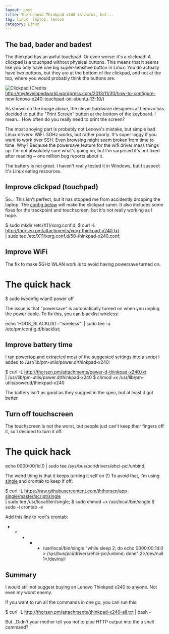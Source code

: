 ```yaml
---
layout: post
title: The Lenovo Thinkpad x240 is awful, but...
tag: linux, laptop, lenovo
category: Linux
---
```


## The bad, bader and badest

The thinkpad has an awful touchpad. Or even worse: it's a clickpad! A
clickpad is a touchpad without physical buttons. This means that it seems like
you only have one big super-sensitive button in Linux. You do actually have
two buttons, but they are at the bottom of the clickpad, and not at the top,
where you would probably think the buttons are.

![Clickpad](http://mydevelopedworld.files.wordpress.com/2013/11/clickpad-lenovo-x240.jpg)
(Credits
http://mydevelopedworld.wordpress.com/2013/11/30/how-to-configure-new-lenovo-x240-touchpad-on-ubuntu-13-10/)

As shown on the image above, the clever hardware designers at Lenovo has
decided to put the "Print Screen" button at the bottom of the keyboard. I
mean... How often do you really need to print the screen?

The most anoying part is probably not Lenovo's mistake, but simple bad Linux
drivers: WiFi. 5GHz works, but rather poorly. It's super laggy if you want to
work over SSH. Even browsing might seem broken from time to time. Why? Because
the powersave feature for the wifi driver mess things up. I'm not absolutely
sure what's going on, but I'm surprised it's not fixed after reading ~ one
million bug reports about it.

The battery is not great. I haven't really tested it in Windows, but I suspect
it's Linux eating resources.

## Improve clickpad (touchpad)

So... This isn't perfect, but it has stopped me from accidently dropping the
laptop. The [config below](http://thorsen.pm/attachments/xorg-thinkpad-x240.txt)
will make the clickpad saner. It also includes some fixes for the trackpoint
and touchscreen, but it's not really working as I hope.

  $ sudo mkdir /etc/X11/xorg.conf.d;
  $ curl -L http://thorsen.pm/attachments/xorg-thinkpad-x240.txt \
    | sudo tee /etc/X11/xorg.conf.d/50-thinkpad-x240.conf;

## Improve WiFi

The fix to make 5GHz WLAN work is to avoid having powersave turned on.

  # The quick hack
  $ sudo iwconfig wlan0 power off

The issue is that "powersave" is automatically turned on when you unplug the
power cable. To fix this, you can blacklist wireless:

  echo 'HOOK_BLACKLIST="wireless"' | sudo tee -a /etc/pm/config.d/blacklist;

## Improve battery time

I ran [powertop](https://01.org/powertop) and extracted most of the suggested
settings into a script i added to /usr/lib/pm-utils/power.d/thinkpad-x240:

  $ curl -L http://thorsen.pm/attachments/power-d-thinkpad-x240.txt \
    | /usr/lib/pm-utils/power.d/thinkpad-x240
  $ chmod +x /usr/lib/pm-utils/power.d/thinkpad-x240

The battery isn't as good as they suggest in the spec, but at least it got
better.

## Turn off touchscreen

The touchscreen is not the worst, but people just can't keep their fingers off
it, so I decided to turn it off.

  # The quick hack
  echo 0000:00:1d.0 | sudo tee /sys/bus/pci/drivers/ehci-pci/unbind;

The weird thing is that it keeps turning it self on (!) To avoid that, I'm
using [single](https://raw.githubusercontent.com/jhthorsen/app-single/master/script/single)
and crontab to keep if off:

  $ curl -L https://raw.githubusercontent.com/jhthorsen/app-single/master/script/single \
    | sudo tee /usr/local/bin/single;
  $ sudo chmod +x /usr/local/bin/single
  $ sudo -i crontab -e

Add this line to root's crontab:

  * * * * * /usr/local/bin/single "while sleep 2; do echo 0000:00:1d.0 > /sys/bus/pci/drivers/ehci-pci/unbind; done" 2>/dev/null 1>/dev/null

## Summary

I would still not suggest buying an Lenovo Thinkpad x240 to anyone. Not even
my worst enemy.

If you want to run all the commands in one go, you can run this:

  $ curl -L http://thorsen.pm/attachments/thinkpad-x240-all.txt | bash -

But...Didn't your mother tell you not to pipe HTTP output into the a shell
command?
